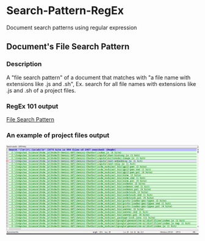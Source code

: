 # Search-Pattern-RegEx
Document search patterns using regular expression

## Document's File Search Pattern
### Description
A "file search pattern" of a document that matches with "a file name with extensions like .js and .sh", Ex. search for all file names with extensions like .js and .sh of a project files.
### RegEx 101 output
[File Search Pattern](https://regex101.com/r/gjlKmd/1)
### An example of project files output
![NodeJS Project Files Search](/Document/Search-Pattern/FileSearch.png)
